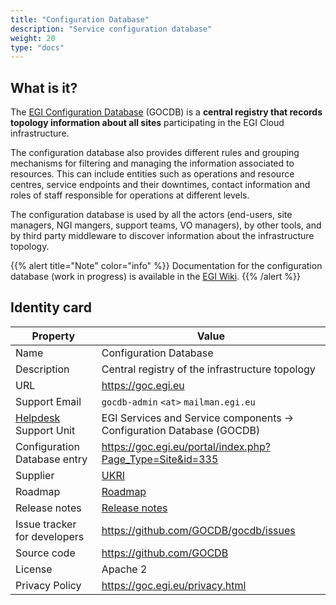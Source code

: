 ```yaml
---
title: "Configuration Database"
description: "Service configuration database"
weight: 20
type: "docs"
---
```


## What is it?

The [EGI Configuration Database](https://goc.egi.eu) (GOCDB) is a
**central registry that records topology information about all sites**
participating in the EGI Cloud infrastructure.

The configuration database also provides different rules and grouping
mechanisms for filtering and managing the information associated to resources.
This can include entities such as operations and resource centres, service
endpoints and their downtimes, contact information and roles of staff
responsible for operations at different levels.

The configuration database is used by all the actors (end-users, site managers,
NGI mangers, support teams, VO managers), by other tools, and by third party
middleware to discover information about the infrastructure topology.

{{% alert title="Note" color="info" %}} Documentation for the configuration
database (work in progress) is available in the
[EGI Wiki](https://wiki.egi.eu/wiki/GOCDB).
{{% /alert %}}

## Identity card

<!-- markdownlint-disable line-length no-bare-urls -->

| Property                     | Value                                                                                               |
| ---------------------------- | -------------------------------------------------------------------------------|
| Name                         | Configuration Database                                                         |
| Description                  | Central registry of the infrastructure topology                                |
| URL                          | https://goc.egi.eu                                                             |
| Support Email                | `gocdb-admin` `<at>` `mailman.egi.eu`                                          |
| [Helpdesk](../helpdesk) Support Unit | EGI Services and Service components -> Configuration Database (GOCDB)  |
| Configuration Database entry | https://goc.egi.eu/portal/index.php?Page_Type=Site&id=335                      |
| Supplier                     | [UKRI](https://www.ukri.org/)                                                  |
| Roadmap                      | [Roadmap](https://wiki.egi.eu/wiki/GOCDB/Roadmap)                              |
| Release notes                | [Release notes](https://github.com/GOCDB/gocdb/releases)                       |
| Issue tracker for developers | https://github.com/GOCDB/gocdb/issues                                          |
| Source code                  | https://github.com/GOCDB                                                       |
| License                      | Apache 2                                                                       |
| Privacy Policy               | https://goc.egi.eu/privacy.html                                                |

<!-- markdownlint-enable line-length no-bare-urls -->
